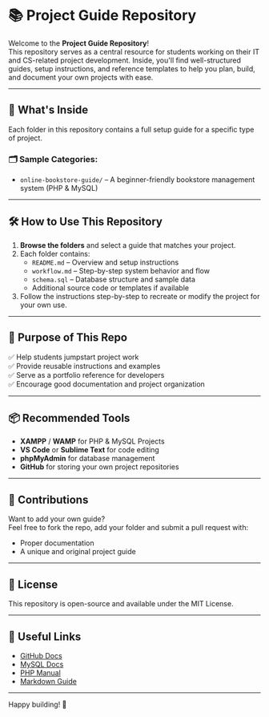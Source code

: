 # 📚 Project Guide Repository

Welcome to the **Project Guide Repository**!  
This repository serves as a central resource for students working on their IT and CS-related project development. Inside, you'll find well-structured guides, setup instructions, and reference templates to help you plan, build, and document your own projects with ease.

---

## 📂 What's Inside

Each folder in this repository contains a full setup guide for a specific type of project. 

### 🗂️ Sample Categories:
- `online-bookstore-guide/` – A beginner-friendly bookstore management system (PHP & MySQL)

---

## 🛠 How to Use This Repository

1. **Browse the folders** and select a guide that matches your project.
2. Each folder contains:
   - `README.md` – Overview and setup instructions
   - `workflow.md` – Step-by-step system behavior and flow
   - `schema.sql` – Database structure and sample data
   - Additional source code or templates if available
3. Follow the instructions step-by-step to recreate or modify the project for your own use.

---

## 🌟 Purpose of This Repo

✅ Help students jumpstart project work  
✅ Provide reusable instructions and examples  
✅ Serve as a portfolio reference for developers  
✅ Encourage good documentation and project organization

---

## 📦 Recommended Tools

- **XAMPP** / **WAMP** for PHP & MySQL Projects  
- **VS Code** or **Sublime Text** for code editing  
- **phpMyAdmin** for database management  
- **GitHub** for storing your own project repositories  

---

## 🙌 Contributions

Want to add your own guide?  
Feel free to fork the repo, add your folder and submit a pull request with:
- Proper documentation
- A unique and original project guide

---

## 📃 License

This repository is open-source and available under the MIT License.

---

## 🔗 Useful Links

- [GitHub Docs](https://docs.github.com)
- [MySQL Docs](https://dev.mysql.com/doc/)
- [PHP Manual](https://www.php.net/manual/en/)
- [Markdown Guide](https://www.markdownguide.org/)

---

Happy building! 🚀
